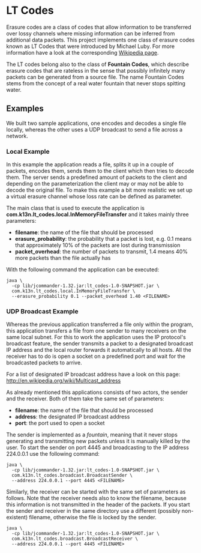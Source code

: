 LT Codes
====================

Erasure codes are a class of codes that allow information to be transferred
over lossy channels where missing information can be inferred from additional
data packets. This project implements one class of erasure codes known as LT
Codes that were introduced by Michael Luby. For more information have a look
at the corresponding [Wikipedia page](http://en.wikipedia.org/wiki/LT_codes).

The LT codes belong also to the class of **Fountain Codes**, which describe
erasure codes that are rateless in the sense that possibly infinitely many
packets can be generated from a source file. The name Fountain Codes stems
from the concept of a real water fountain that never stops spitting water.


Examples
--------------------

We built two sample applications, one encodes and decodes a single file
locally, whereas the other uses a UDP broadcast to send a file across
a network.


### Local Example

In this example the application reads a file, splits it up in a couple
of packets, encodes them, sends them to the client which then tries to
decode them. The server sends a predefined amount of packets to the client
and depending on the parameterization the client may or may not be able
to decode the original file.  To make this example a bit more realistic
we set up a virtual erasure channel whose loss rate can be defined as
parameter.

The main class that is used to execute the application is
**com.k13n.lt_codes.local.InMemoryFileTransfer** and it takes mainly three
parameters:

* **filename**: the name of the file that should be processed
* **erasure_probability**: the probability that a packet is lost, e.g. 0.1
  means that approximately 10% of the packets are lost during transmission
* **packet_overhead**: the number of packets to transmit, 1.4 means 40%
  more packets than the file actually has

With the following command the application can be executed:

```shell
java \
  -cp lib/jcommander-1.32.jar:lt_codes-1.0-SNAPSHOT.jar \
  com.k13n.lt_codes.local.InMemoryFileTransfer \
  --erasure_probability 0.1 --packet_overhead 1.40 <FILENAME>
```


### UDP Broadcast Example

Whereas the previous application transferred a file only within the program,
this application transfers a file from one sender to many receivers on the
same local subnet. For this to work the application uses the IP protocol's
broadcast feature, the sender transmits a packet to a designated broadcast
IP address and the local router forwards it automatically to all hosts. All
the receiver has to do is open a socket on a predefined port and wait for
the broadcasted packets to arrive.

For a list of designated IP broadcast address have a look on this page:
http://en.wikipedia.org/wiki/Multicast_address

As already mentioned this applications consists of two actors, the sender and
the receiver. Both of them take the same set of parameters:

* **filename**: the name of the file that should be processed
* **address**: the designated IP broadcast address
* **port**: the port used to open a socket

The sender is implemented as a *fountain*, meaning that it never stops
generating and transmitting new packets unless it is manually killed by
the user.  To start the sender on port 4445 and broadcasting to the IP
address 224.0.0.1 use the following command:

```shell
java \
  -cp lib/jcommander-1.32.jar:lt_codes-1.0-SNAPSHOT.jar \
  com.k13n.lt_codes.broadcast.BroadcastSender \
  --address 224.0.0.1 --port 4445 <FILENAME>
```

Similarly, the receiver can be started with the same set of parameters as
follows. Note that the receiver needs also to know the filename, because
this information is not transmitted in the header of the packets. If
you start the sender and receiver in the same directory use a different
(possibly non-existent) filename, otherwise the file is locked by the sender.

```shell
java \
  -cp lib/jcommander-1.32.jar:lt_codes-1.0-SNAPSHOT.jar \
  com.k13n.lt_codes.broadcast.BroadcastReceiver \
  --address 224.0.0.1 --port 4445 <FILENAME>
```
